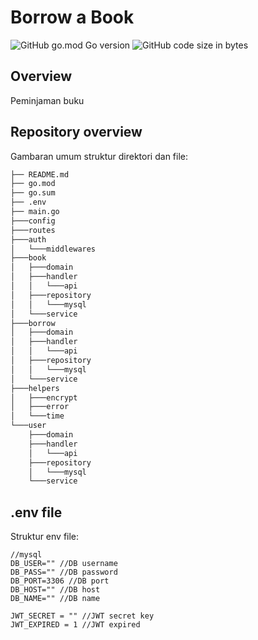 
# Borrow a Book

![GitHub go.mod Go version](https://img.shields.io/github/go-mod/go-version/Jiran03/borrow-a-book)
![GitHub code size in bytes](https://img.shields.io/github/languages/code-size/Jiran03/borrow-a-book)


## Overview
Peminjaman buku

## Repository overview
Gambaran umum struktur direktori dan file:
```bash
├── README.md
├── go.mod
├── go.sum
├── .env
├── main.go
├───config
├───routes
├───auth
│   └───middlewares
├───book
│   ├───domain
│   ├───handler
│   │   └───api
│   ├───repository
│   │   └───mysql
│   └───service
├───borrow
│   ├───domain
│   ├───handler
│   │   └───api
│   ├───repository
│   │   └───mysql
│   └───service
├───helpers
│   ├───encrypt
│   ├───error
│   └───time
└───user
    ├───domain
    ├───handler
    │   └───api
    ├───repository
    │   └───mysql
    └───service
```

## .env file
Struktur env file:
```
//mysql
DB_USER="" //DB username
DB_PASS="" //DB password
DB_PORT=3306 //DB port
DB_HOST="" //DB host
DB_NAME="" //DB name

JWT_SECRET = "" //JWT secret key
JWT_EXPIRED = 1 //JWT expired
```
